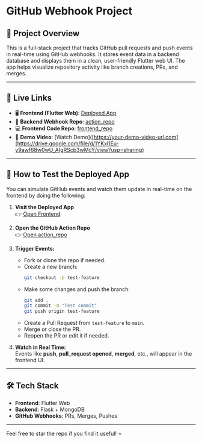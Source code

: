 # GitHub Webhook Project

## 🚀 Project Overview

This is a full-stack project that tracks GitHub pull requests and push events in real-time using GitHub webhooks. It stores event data in a backend database and displays them in a clean, user-friendly Flutter web UI. The app helps visualize repository activity like branch creations, PRs, and merges.

---

## 🔗 Live Links

- 🖥️ **Frontend (Flutter Web)**: [Deployed App](https://testapp-50a7b.web.app/)
- 🧠 **Backend Webhook Repo**: [action_repo](https://github.com/jayPatel029/action-repo)
- 💻 **Frontend Code Repo**: [frontend_repo](https://github.com/jayPatel029/frontend-webhook)
- 🎥 **Demo Video**: [Watch Demo]([https://your-demo-video-url.com](https://drive.google.com/file/d/1YKxl1Eu-y9awf68w0wU_AIgRScb3wMcY/view?usp=sharing)

---

## 🧪 How to Test the Deployed App

You can simulate GitHub events and watch them update in real-time on the frontend by doing the following:

1. **Visit the Deployed App**  
   👉 [Open Frontend](https://testapp-50a7b.web.app)

2. **Open the GitHub Action Repo**  
   👉 [Open action_repo](https://github.com/jayPatel029/action-repo)

3. **Trigger Events:**
   - Fork or clone the repo if needed.
   - Create a new branch:
     ```bash
     git checkout -b test-feature
     ```
   - Make some changes and push the branch:
     ```bash
     git add .
     git commit -m "Test commit"
     git push origin test-feature
     ```
   - Create a Pull Request from `test-feature` to `main`.
   - Merge or close the PR.
   - Reopen the PR or edit it if needed.

4. **Watch in Real Time:**  
   Events like **push**, **pull_request opened**, **merged**, etc., will appear in the frontend UI.

---

## 🛠️ Tech Stack

- **Frontend**: Flutter Web
- **Backend**: Flask + MongoDB
- **GitHub Webhooks**: PRs, Merges, Pushes

---

Feel free to star the repo if you find it useful! ⭐

